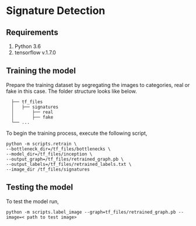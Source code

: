 # Signature Detection

## Requirements
1. Python 3.6
2. tensorflow v.1.7.0
## Training the model
Prepare the training dataset by segregating the images to categories, real or fake in this case. The folder structure looks like below.

  
      ├── tf_files          
      │   ├── signatures   
      │       ├── real      
      │       ├── fake            
      └── ...
      
To begin the training process, execute the following script,

```
python -m scripts.retrain \
--bottleneck_dir=/tf_files/bottlenecks \
--model_dir=/tf_files/inception \
--output_graph=/tf_files/retrained_graph.pb \
--output_labels=/tf_files/retrained_labels.txt \
--image_dir /tf_files/signatures
```
## Testing the model
To test the model run,
```
python -m scripts.label_image --graph=tf_files/retrained_graph.pb --image=< path to test image>
```
